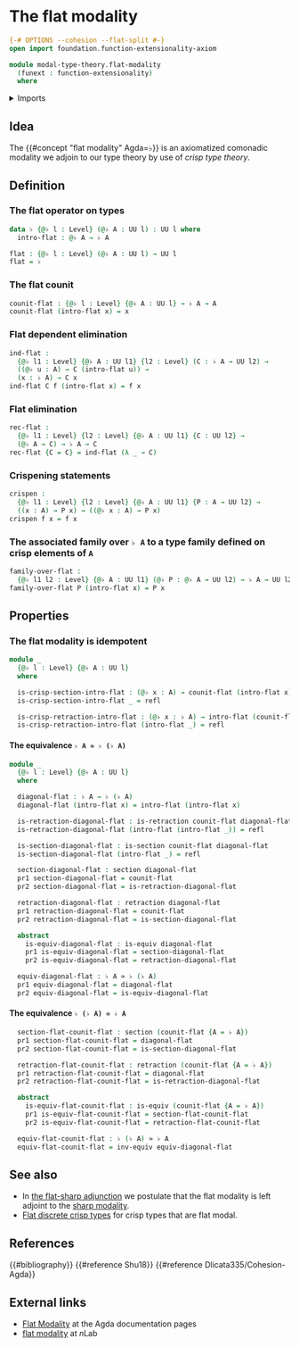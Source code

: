 # The flat modality

```agda
{-# OPTIONS --cohesion --flat-split #-}
open import foundation.function-extensionality-axiom

module modal-type-theory.flat-modality
  (funext : function-extensionality)
  where
```

<details><summary>Imports</summary>

```agda
open import foundation.dependent-pair-types
open import foundation.equivalences funext
open import foundation.identity-types funext
open import foundation.retractions funext
open import foundation.sections funext
open import foundation.universe-levels
```

</details>

## Idea

The {{#concept "flat modality" Agda=♭}} is an axiomatized comonadic modality we
adjoin to our type theory by use of _crisp type theory_.

## Definition

### The flat operator on types

```agda
data ♭ {@♭ l : Level} (@♭ A : UU l) : UU l where
  intro-flat : @♭ A → ♭ A

flat : {@♭ l : Level} (@♭ A : UU l) → UU l
flat = ♭
```

### The flat counit

```agda
counit-flat : {@♭ l : Level} {@♭ A : UU l} → ♭ A → A
counit-flat (intro-flat x) = x
```

### Flat dependent elimination

```agda
ind-flat :
  {@♭ l1 : Level} {@♭ A : UU l1} {l2 : Level} (C : ♭ A → UU l2) →
  ((@♭ u : A) → C (intro-flat u)) →
  (x : ♭ A) → C x
ind-flat C f (intro-flat x) = f x
```

### Flat elimination

```agda
rec-flat :
  {@♭ l1 : Level} {l2 : Level} {@♭ A : UU l1} {C : UU l2} →
  (@♭ A → C) → ♭ A → C
rec-flat {C = C} = ind-flat (λ _ → C)
```

### Crispening statements

```agda
crispen :
  {@♭ l1 : Level} {l2 : Level} {@♭ A : UU l1} {P : A → UU l2} →
  ((x : A) → P x) → ((@♭ x : A) → P x)
crispen f x = f x
```

### The associated family over `♭ A` to a type family defined on crisp elements of `A`

```agda
family-over-flat :
  {@♭ l1 l2 : Level} {@♭ A : UU l1} (@♭ P : @♭ A → UU l2) → ♭ A → UU l2
family-over-flat P (intro-flat x) = P x
```

## Properties

### The flat modality is idempotent

```agda
module _
  {@♭ l : Level} {@♭ A : UU l}
  where

  is-crisp-section-intro-flat : (@♭ x : A) → counit-flat (intro-flat x) ＝ x
  is-crisp-section-intro-flat _ = refl

  is-crisp-retraction-intro-flat : (@♭ x : ♭ A) → intro-flat (counit-flat x) ＝ x
  is-crisp-retraction-intro-flat (intro-flat _) = refl
```

#### The equivalence `♭ A ≃ ♭ (♭ A)`

```agda
module _
  {@♭ l : Level} {@♭ A : UU l}
  where

  diagonal-flat : ♭ A → ♭ (♭ A)
  diagonal-flat (intro-flat x) = intro-flat (intro-flat x)

  is-retraction-diagonal-flat : is-retraction counit-flat diagonal-flat
  is-retraction-diagonal-flat (intro-flat (intro-flat _)) = refl

  is-section-diagonal-flat : is-section counit-flat diagonal-flat
  is-section-diagonal-flat (intro-flat _) = refl

  section-diagonal-flat : section diagonal-flat
  pr1 section-diagonal-flat = counit-flat
  pr2 section-diagonal-flat = is-retraction-diagonal-flat

  retraction-diagonal-flat : retraction diagonal-flat
  pr1 retraction-diagonal-flat = counit-flat
  pr2 retraction-diagonal-flat = is-section-diagonal-flat

  abstract
    is-equiv-diagonal-flat : is-equiv diagonal-flat
    pr1 is-equiv-diagonal-flat = section-diagonal-flat
    pr2 is-equiv-diagonal-flat = retraction-diagonal-flat

  equiv-diagonal-flat : ♭ A ≃ ♭ (♭ A)
  pr1 equiv-diagonal-flat = diagonal-flat
  pr2 equiv-diagonal-flat = is-equiv-diagonal-flat
```

#### The equivalence `♭ (♭ A) ≃ ♭ A`

```agda
  section-flat-counit-flat : section (counit-flat {A = ♭ A})
  pr1 section-flat-counit-flat = diagonal-flat
  pr2 section-flat-counit-flat = is-section-diagonal-flat

  retraction-flat-counit-flat : retraction (counit-flat {A = ♭ A})
  pr1 retraction-flat-counit-flat = diagonal-flat
  pr2 retraction-flat-counit-flat = is-retraction-diagonal-flat

  abstract
    is-equiv-flat-counit-flat : is-equiv (counit-flat {A = ♭ A})
    pr1 is-equiv-flat-counit-flat = section-flat-counit-flat
    pr2 is-equiv-flat-counit-flat = retraction-flat-counit-flat

  equiv-flat-counit-flat : ♭ (♭ A) ≃ ♭ A
  equiv-flat-counit-flat = inv-equiv equiv-diagonal-flat
```

## See also

- In [the flat-sharp adjunction](modal-type-theory.flat-sharp-adjunction.md) we
  postulate that the flat modality is left adjoint to the
  [sharp modality](modal-type-theory.sharp-modality.md).
- [Flat discrete crisp types](modal-type-theory.flat-discrete-crisp-types.md)
  for crisp types that are flat modal.

## References

{{#bibliography}} {{#reference Shu18}} {{#reference Dlicata335/Cohesion-Agda}}

## External links

- [Flat Modality](https://agda.readthedocs.io/en/latest/language/flat.html) at
  the Agda documentation pages
- [flat modality](https://ncatlab.org/nlab/show/flat+modality) at $n$Lab
